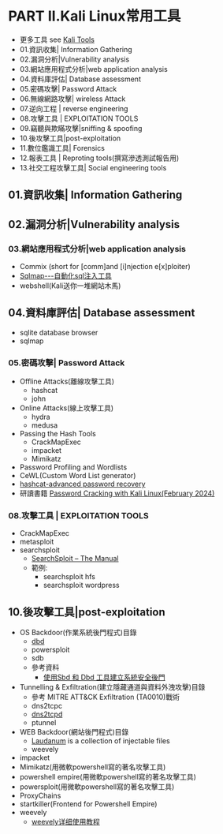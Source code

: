 # PART II.Kali Linux常用工具
- 更多工具 see [Kali Tools](https://www.kali.org/tools/all-tools/)
- 01.資訊收集| Information Gathering
- 02.漏洞分析|Vulnerability analysis
- 03.網站應用程式分析|web application analysis
- 04.資料庫評估| Database assessment
- 05.密碼攻擊| Password Attack
- 06.無線網路攻擊| wireless Attack
- 07.逆向工程 | reverse engineering
- 08.攻擊工具 | EXPLOITATION TOOLS
- 09.竊聽與欺瞞攻擊|sniffing & spoofing
- 10.後攻擊工具|post-exploitation
- 11.數位鑑識工具| Forensics
- 12.報表工具 | Reproting tools(撰寫滲透測試報告用)
- 13.社交工程攻擊工具| Social engineering tools

## 01.資訊收集| Information Gathering
## 02.漏洞分析|Vulnerability analysis
### 03.網站應用程式分析|web application analysis
- Commix (short for [comm]and [i]njection e[x]ploiter)
- [Sqlmap---自動化sql注入工具](sqlmap.md)
- webshell(Kali送你一堆網站木馬)

## 04.資料庫評估| Database assessment
- sqlite database browser
- sqlmap

### 05.密碼攻擊| Password Attack
- Offline Attacks(離線攻擊工具)
  - hashcat
  - john 
- Online Attacks(線上攻擊工具)
  - hydra
  - medusa 
- Passing the Hash Tools
  - CrackMapExec
  - impacket
  - Mimikatz   
- Password Profiling and Wordlists
- CeWL(Custom Word List generator)
- [hashcat-advanced password recovery](https://hashcat.net/hashcat/)
- 研讀書籍 [Password Cracking with Kali Linux(February 2024)](https://www.packtpub.com/product/password-cracking-with-kali-linux/9781835888544)

### 08.攻擊工具 | EXPLOITATION TOOLS
- CrackMapExec
- metasploit
- searchsploit
  - [SearchSploit – The Manual](https://www.exploit-db.com/searchsploit)
  - 範例:
    - searchsploit hfs
    - searchsploit wordpress
## 10.後攻擊工具|post-exploitation
- OS Backdoor(作業系統後門程式)目錄
  - [dbd](https://www.kali.org/tools/dbd/)
  - powersploit
  - sdb
  - 參考資料
    - [使用Sbd 和 Dbd 工具建立系統安全後門](https://github.com/Yehnn/kali/blob/master/kali%E5%90%8E%E9%97%A8%E6%8A%80%E6%9C%AF%E5%AE%9E%E6%88%98/03%E4%BD%BF%E7%94%A8%20sbd%20%E5%8F%8A%20dbd%20%E5%88%9B%E5%BB%BA%E7%B3%BB%E7%BB%9F%E5%AE%89%E5%85%A8%E5%90%8E%E9%97%A8.md) 
- Tunnelling & Exfiltration(建立隱藏通道與資料外洩攻擊)目錄
  - 參考 MITRE ATT&CK Exfiltration (TA0010)戰術 
  - dns2tcpc
  - [dns2tcpd](https://www.kali.org/tools/dns2tcp/)
  - ptunnel
- WEB Backdoor(網站後門程式)目錄
  - [Laudanum](https://www.kali.org/tools/laudanum/) is a collection of injectable files
  - weevely
- impacket
- Mimikatz(用微軟powershell寫的著名攻擊工具)
- powershell empire(用微軟powershell寫的著名攻擊工具)
- powersploit(用微軟powershell寫的著名攻擊工具)
- ProxyChains
- startkiller(Frontend for Powershell Empire)
- weevely
  - [weevely详细使用教程](https://blog.csdn.net/smli_ng/article/details/106071142)
